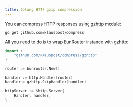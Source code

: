 ```yaml
---
title: Golang HTTP gzip compression
---
```


<CoverImage title="Golang HTTP gzip compression" />

You can compress HTTP responses using
[gzhttp](https://github.com/klauspost/compress/tree/master/gzhttp) module:

```shell
go get github.com/klauspost/compress
```

All you need to do is to wrap BunRouter instance with gzhttp:

```go
import (
    "github.com/klauspost/compress/gzhttp"
)

router := bunrouter.New()

handler := http.Handler(router)
handler = gzhttp.GzipHandler(handler)

httpServer := &http.Server{
	Handler: handler,
}
```
